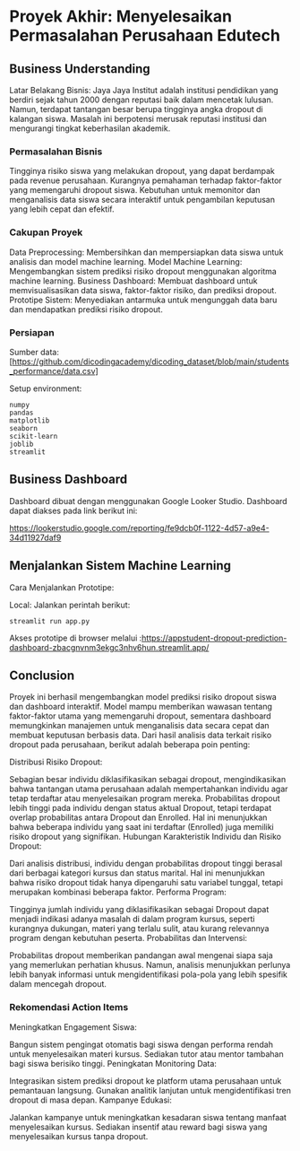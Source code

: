 # Proyek Akhir: Menyelesaikan Permasalahan Perusahaan Edutech


## Business Understanding
Latar Belakang Bisnis: Jaya Jaya Institut adalah institusi pendidikan yang berdiri sejak tahun 2000 dengan reputasi baik dalam mencetak lulusan. Namun, terdapat tantangan besar berupa tingginya angka dropout di kalangan siswa. Masalah ini berpotensi merusak reputasi institusi dan mengurangi tingkat keberhasilan akademik.


### Permasalahan Bisnis
Tingginya risiko siswa yang melakukan dropout, yang dapat berdampak pada revenue perusahaan.
Kurangnya pemahaman terhadap faktor-faktor yang memengaruhi dropout siswa.
Kebutuhan untuk memonitor dan menganalisis data siswa secara interaktif untuk pengambilan keputusan yang lebih cepat dan efektif.


### Cakupan Proyek
Data Preprocessing: Membersihkan dan mempersiapkan data siswa untuk analisis dan model machine learning.
Model Machine Learning: Mengembangkan sistem prediksi risiko dropout menggunakan algoritma machine learning.
Business Dashboard: Membuat dashboard untuk memvisualisasikan data siswa, faktor-faktor risiko, dan prediksi dropout.
Prototipe Sistem: Menyediakan antarmuka untuk mengunggah data baru dan mendapatkan prediksi risiko dropout.

### Persiapan

Sumber data: [https://github.com/dicodingacademy/dicoding_dataset/blob/main/students_performance/data.csv]

Setup environment:
```
numpy
pandas
matplotlib
seaborn
scikit-learn
joblib
streamlit
```

## Business Dashboard
Dashboard dibuat dengan menggunakan Google Looker Studio. Dashboard dapat diakses pada link berikut ini:

https://lookerstudio.google.com/reporting/fe9dcb0f-1122-4d57-a9e4-34d11927daf9

## Menjalankan Sistem Machine Learning
Cara Menjalankan Prototipe:

Local:
Jalankan perintah berikut:

```
streamlit run app.py
```
Akses prototipe di browser melalui :https://appstudent-dropout-prediction-dashboard-zbacgnvnm3ekgc3nhv6hun.streamlit.app/


## Conclusion
Proyek ini berhasil mengembangkan model prediksi risiko dropout siswa dan dashboard interaktif. Model mampu memberikan wawasan tentang faktor-faktor utama yang memengaruhi dropout, sementara dashboard memungkinkan manajemen untuk menganalisis data secara cepat dan membuat keputusan berbasis data.
Dari hasil analisis data terkait risiko dropout pada perusahaan, berikut adalah beberapa poin penting:

Distribusi Risiko Dropout:

Sebagian besar individu diklasifikasikan sebagai dropout, mengindikasikan bahwa tantangan utama perusahaan adalah mempertahankan individu agar tetap terdaftar atau menyelesaikan program mereka.
Probabilitas dropout lebih tinggi pada individu dengan status aktual Dropout, tetapi terdapat overlap probabilitas antara Dropout dan Enrolled. Hal ini menunjukkan bahwa beberapa individu yang saat ini terdaftar (Enrolled) juga memiliki risiko dropout yang signifikan.
Hubungan Karakteristik Individu dan Risiko Dropout:

Dari analisis distribusi, individu dengan probabilitas dropout tinggi berasal dari berbagai kategori kursus dan status marital. Hal ini menunjukkan bahwa risiko dropout tidak hanya dipengaruhi satu variabel tunggal, tetapi merupakan kombinasi beberapa faktor.
Performa Program:

Tingginya jumlah individu yang diklasifikasikan sebagai Dropout dapat menjadi indikasi adanya masalah di dalam program kursus, seperti kurangnya dukungan, materi yang terlalu sulit, atau kurang relevannya program dengan kebutuhan peserta.
Probabilitas dan Intervensi:

Probabilitas dropout memberikan pandangan awal mengenai siapa saja yang memerlukan perhatian khusus. Namun, analisis menunjukkan perlunya lebih banyak informasi untuk mengidentifikasi pola-pola yang lebih spesifik dalam mencegah dropout.


### Rekomendasi Action Items
Meningkatkan Engagement Siswa:

Bangun sistem pengingat otomatis bagi siswa dengan performa rendah untuk menyelesaikan materi kursus.
Sediakan tutor atau mentor tambahan bagi siswa berisiko tinggi.
Peningkatan Monitoring Data:

Integrasikan sistem prediksi dropout ke platform utama perusahaan untuk pemantauan langsung.
Gunakan analitik lanjutan untuk mengidentifikasi tren dropout di masa depan.
Kampanye Edukasi:

Jalankan kampanye untuk meningkatkan kesadaran siswa tentang manfaat menyelesaikan kursus.
Sediakan insentif atau reward bagi siswa yang menyelesaikan kursus tanpa dropout.
